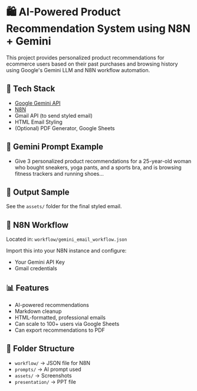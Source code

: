 # 🛍️ AI-Powered Product Recommendation System using N8N + Gemini

This project provides personalized product recommendations for ecommerce users based on their past purchases and browsing history using Google's Gemini LLM and N8N workflow automation.

## 🔧 Tech Stack

- [Google Gemini API](https://ai.google.dev/)
- [N8N](https://n8n.io/)
- Gmail API (to send styled email)
- HTML Email Styling
- (Optional) PDF Generator, Google Sheets

## 🧠 Gemini Prompt Example

- Give 3 personalized product recommendations for a 25-year-old woman who bought sneakers, yoga pants, and a sports bra, and is browsing fitness trackers and running shoes...


## 📩 Output Sample

See the `assets/` folder for the final styled email.

## 📄 N8N Workflow

Located in: `workflow/gemini_email_workflow.json`

Import this into your N8N instance and configure:
- Your Gemini API Key
- Gmail credentials

## 📊 Features

- AI-powered recommendations
- Markdown cleanup
- HTML-formatted, professional emails
- Can scale to 100+ users via Google Sheets
- Can export recommendations to PDF

## 📂 Folder Structure

- `workflow/` → JSON file for N8N
- `prompts/` → AI prompt used
- `assets/` → Screenshots
- `presentation/` → PPT file
